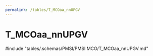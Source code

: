 ```yaml
---
permalink: /tables/T_MCOaa_nnUPGV
---
```

# T_MCOaa_nnUPGV
<!-- SPDX-License-Identifier: MPL-2.0 -->

<!-- ATTENTION : Ne pas supprimer ou modifier la ligne ci-dessous -->
#include "tables/.schemas/PMSI/PMSI MCO/T_MCOaa_nnUPGV.md"
<!-- ATTENTION : Ne pas supprimer ou modifier la ligne ci-dessus -->
